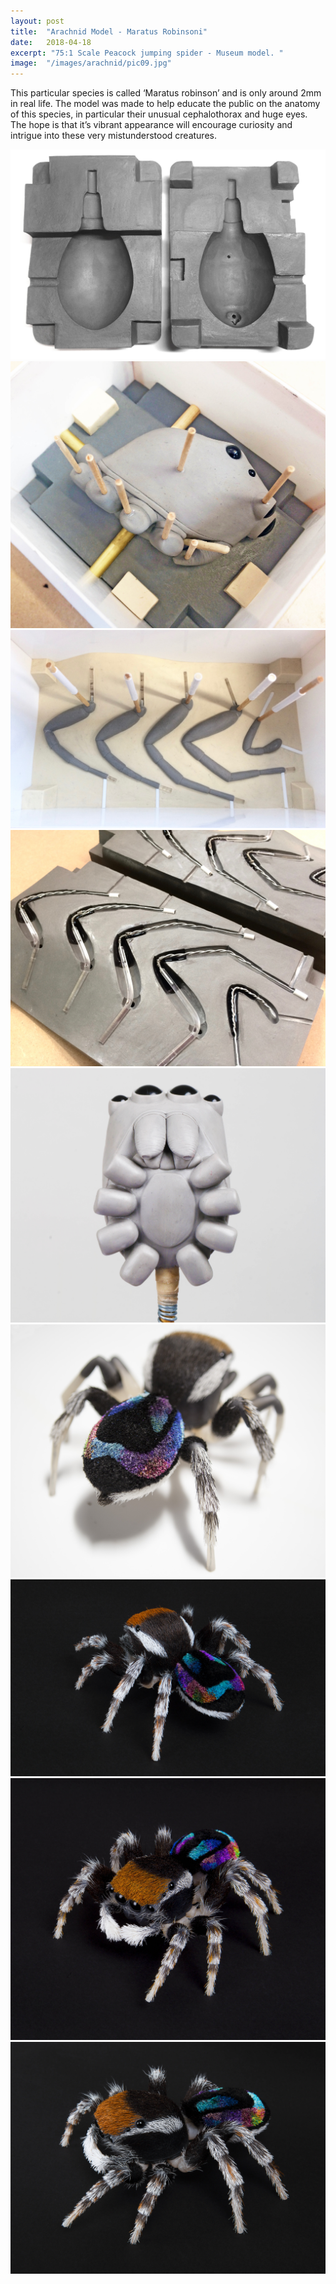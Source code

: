```yaml
---
layout: post
title:	"Arachnid Model - Maratus Robinsoni"
date:	2018-04-18
excerpt: "75:1 Scale Peacock jumping spider - Museum model. "
image:	"/images/arachnid/pic09.jpg"
---
```

This  particular species is called ‘Maratus robinson’ and is only around 2mm in real life. The model was made to help educate the public on the anatomy of this species, in particular their unusual cephalothorax and huge eyes. The hope is that it’s vibrant appearance will encourage curiosity and intrigue into these very mistunderstood creatures.

<div class="box alt">
	<div class="row 50% uniform">
		<div class="4u"><span class="image fit"><img src="/images/arachnid/pic02.jpg" alt="" /></span></div>
		<div class="4u"><span class="image fit"><img src="/images/arachnid/pic03.jpg" alt="" /></span></div>
		<div class="4u$"><span class="image fit"><img src="/images/arachnid/pic04.jpg" alt="" /></span></div>
		<!-- Break -->
		<div class="4u"><span class="image fit"><img src="/images/arachnid/pic05.jpg" alt="" /></span></div>
		<div class="4u"><span class="image fit"><img src="/images/arachnid/pic06.jpg" alt="" /></span></div>
		<div class="4u$"><span class="image fit"><img src="/images/arachnid/pic01.jpg" alt="" /></span></div>
		<!-- Break -->
		<div class="4u"><span class="image fit"><img src="/images/arachnid/pic07.jpg" alt="" /></span></div>
		<div class="4u"><span class="image fit"><img src="/images/arachnid/pic08.jpg" alt="" /></span></div>
		<div class="4u$"><span class="image fit"><img src="/images/arachnid/pic10.jpg" alt="" /></span></div>
	</div>
</div>

